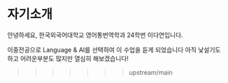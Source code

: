 # 자기소개

안녕하세요, 한국외국어대학교 영어통번역학과 24학번 이다연입니다.

이중전공으로 Language & AI를 선택하여 이 수업을 듣게 되었습니다
아직 낯설기도 하고 어려운부분도 많지만 열심히 해보겠습니다!

>>>>>>> upstream/main
